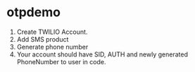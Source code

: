 # otpdemo

1. Create TWILIO Account.
2. Add SMS product
3. Generate phone number
4. Your account should have SID, AUTH and newly generated PhoneNumber to user in code.
